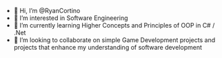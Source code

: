 - 👋 Hi, I’m @RyanCortino
- 👀 I’m interested in Software Engineering
- 🌱 I’m currently learning Higher Concepts and Principles of OOP in C# / .Net 
- 💞️ I’m looking to collaborate on simple Game Development projects and projects that enhance my understanding of software development

<!---
RyanCortino/RyanCortino is a ✨ special ✨ repository because its `README.md` (this file) appears on your GitHub profile.
You can click the Preview link to take a look at your changes.
--->
